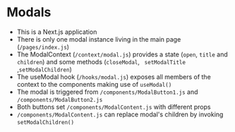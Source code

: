 # Modals

- This is a Next.js application
- There is only one modal instance living in the main page (`/pages/index.js`)
- The ModalContext (`/context/modal.js`) provides a state (`open`, `title` and `children`) and some methods (`closeModal`, ` setModalTitle` ,`setModalChildren`)
- The useModal hook (`/hooks/modal.js`) exposes all members of the context to the components making use of `useModal()`
- The modal is triggered from `/components/ModalButton1.js` and `/components/ModalButton2.js`
- Both buttons set `/components/ModalContent.js` with different props
- `/components/ModalContent.js` can replace modal's children by invoking `setModalChildren()`
